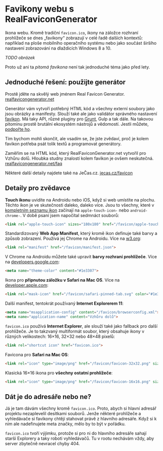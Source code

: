 # Favikony webu s RealFaviconGenerator

Ikona webu. Kromě tradiční `favicon.ico`, ikony na záložce rozhraní prohlížeče se dnes „favikony“ zobrazují v celé řadě dalších kontextů: například na ploše mobilního operačního systému nebo jako součást širšího nastavení zobrazování na dlaždicích Windows 8 a 10. 

_TODO obrázek_

Proto už ani ta *pitomá favikona* není tak jednoduché téma jako před lety. 

## Jednoduché řešení: použijte generátor

Prostě jděte na skvělý web jménem Real Favicon Generator. [realfavicongenerator.net](http://realfavicongenerator.net/)

Generátor vám vytvoří potřebný HTML kód a všechny externí soubory jako jsou obrázky a manifesty. Slouží také ale jako validátor správného nastavení [favikon](http://realfavicongenerator.net/favicon_checker). Má taky API, různé pluginy pro [Grunt](grunt.md), Gulp a tak dále. Na takovou pitominu prostě brutální ekosystém nástrojů a vědomostí. Jestli můžete, [podpořte ho](http://realfavicongenerator.net/donate). 

Tím bychom mohli skončit, ale vsadím se, že jste zvědaví, proč je kolem favikon potřeba psát tolik textů a programovat generátory.

Zaměřím se na HTML kód, který RealFaviconGenerator.net vytvořil pro Vzhůru dolů. Hloubka studny znalostí kolem favikon je ovšem neskutečná. [realfavicongenerator.net/faq](https://realfavicongenerator.net/faq)

Některé další detaily najdete také na JeČas.cz. [jecas.cz/favicon](http://jecas.cz/favicon)

## Detaily pro zvědavce

**Touch ikonu** uvidíte na Androidu nebo iOS, když si web umístíte na plochu. Těchto ikon je ve skutečnosti daleko, daleko více. Jsou to všechny, které v [kompletním seznamu ikon](https://realfavicongenerator.net/faq) začínají na `apple-touch-icon-` nebo `android-chrome-`. V době psaní jsem napočítal sedmnáct souborů:

```html
<link rel="apple-touch-icon" sizes="180x180" href="/favicon/apple-touch-icon.png">
```

Standardizovaný **Web App Manifest**, který kromě ikon definuje také barvy a způsob zobrazení. Používá jej Chrome na Androidu. Více na [w3.org](http://www.w3.org/2008/webapps/manifest/):


```html
<link rel="manifest" href="/favicon/manifest.json">
```

V Chrome na Androidu můžete také upravit **barvy rozhraní prohlížeče**. Více na [developers.google.com](https://developers.google.com/web/fundamentals/design-and-ui/browser-customization/#meta_theme_color_for_chrome_and_opera):

```html
<meta name="theme-color" content="#1e3307">
```

Ikona pro **připnutou záložku v Safari na Mac OS**. Více na [developer.apple.com](https://developer.apple.com/library/content/documentation/AppleApplications/Reference/SafariWebContent/pinnedTabs/pinnedTabs.html):


```html
<link rel="mask-icon" href="/favicon/safari-pinned-tab.svg" color="#1e3307">
```

Další manifest, tentokrát používaný **Internet Explorerem 11**:


```html
<meta name="msapplication-config" content="/favicon/browserconfig.xml">
<meta name="application-name" content="Vzhůru dolů">
```

`favicon.ico` používá **Internet Explorer**, ale slouží také jako fallback pro další prohlížeče. Je to takzvaný multiformát soubor, který obsahuje ikony v různých velikostech: 16×16, 32×32 nebo 48×48 pixelů:

```html
<link rel="shortcut icon" href="favicon.ico">
```

Favicona pro **Safari na Mac OS**:


```html
<link rel="icon" type="image/png" href="/favicon/favicon-32x32.png" sizes="32x32">
```

Klasická 16×16 ikona pro **všechny ostatní prohlížeče**:


```html
<link rel="icon" type="image/png" href="/favicon/favicon-16x16.png" sizes="16x16">
```


## Dát je do adresáře nebo ne?

Já je tam dávám všechny kromě `favicon.ico`. Proto, abych si hlavní adresář projektu nezaplevelil desítkami souborů. Jenže některé prohlížeče a vyhledávače si favikony  chtějí stahovat právě z hlavního adresáře. Když si k nim ale nadefinujete meta značky, mělo by to být v pořádku. 

`favicon.ico` tvoří výjimku, protože si pro ni do hlavního adresáře sahají starší Explorery a taky roboti vyhledávačů. Tu v rootu nechávám vždy, aby server zbytečně nevracel chyby 404.


